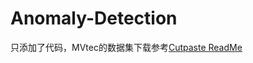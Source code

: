 # Anomaly-Detection
只添加了代码，MVtec的数据集下载参考[Cutpaste ReadMe](https://github.com/ruczhouyujie/Anomaly-Detection/blob/master/pytorch-cutpaste/README.md)
